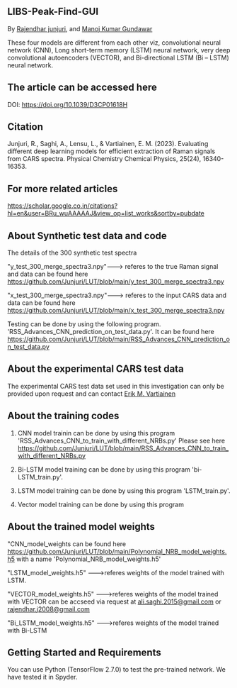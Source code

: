 ## LIBS-Peak-Find-GUI

By [Rajendhar junjuri](https://scholar.google.co.in/citations?user=BRu_wuAAAAAJ&hl=en)\,  and [Manoj Kumar Gundawar](https://scholar.google.co.in/citations?user=lCVwC0EAAAAJ&hl=en) 

These four models are different from each other viz, convolutional neural network (CNN), Long short-term memory (LSTM) neural network, very deep convolutional autoencoders (VECTOR), and Bi-directional LSTM (Bi – LSTM) neural network. 

## The article can be accessed here
DOI: https://doi.org/10.1039/D3CP01618H

## Citation
Junjuri, R., Saghi, A., Lensu, L., & Vartiainen, E. M. (2023). Evaluating different deep learning models for efficient extraction of Raman signals from CARS spectra. Physical Chemistry Chemical Physics, 25(24), 16340-16353.

## For more related articles
https://scholar.google.co.in/citations?hl=en&user=BRu_wuAAAAAJ&view_op=list_works&sortby=pubdate

## About Synthetic test data and code
The details of the 300 synthetic test spectra

"y_test_300_merge_spectra3.npy"---> referes to the true Raman signal and data can be found here https://github.com/Junjuri/LUT/blob/main/y_test_300_merge_spectra3.npy

"x_test_300_merge_spectra3.npy"---> referes to the input CARS data and data can be found here https://github.com/Junjuri/LUT/blob/main/x_test_300_merge_spectra3.npy

Testing can be done by using the following program.
'RSS_Advances_CNN_prediction_on_test_data.py'. It can be found here https://github.com/Junjuri/LUT/blob/main/RSS_Advances_CNN_prediction_on_test_data.py

## About the experimental CARS test data
The experimental CARS test data set used in this investigation can only be provided upon request and can contact [Erik M. Vartiainen](https://research.lut.fi/converis/portal/detail/Person/56843?auxfun=&lang=en_GB) 

## About the training codes

1. CNN model trainin can be done by using this program 'RSS_Advances_CNN_to_train_with_different_NRBs.py' Please see here     https://github.com/Junjuri/LUT/blob/main/RSS_Advances_CNN_to_train_with_different_NRBs.py

2. Bi-LSTM model training can be done by using this program 'bi-LSTM_train.py'. 

3. LSTM model training can be done by using this program 'LSTM_train.py'. 

4. Vector model training can be done by using this program


## About the trained model weights

"CNN_model_weights can be found here https://github.com/Junjuri/LUT/blob/main/Polynomial_NRB_model_weights.h5 with a name 'Polynomial_NRB_model_weights.h5' 

"LSTM_model_weights.h5" --->referes weights of the model trained with LSTM.

"VECTOR_model_weights.h5" --->referes weights of the model trained with VECTOR can be accseed via request at ali.saghi.2015@gmail.com or rajendhar.j2008@gmail.com

"Bi_LSTM_model_weights.h5" --->referes weights of the model trained with Bi-LSTM

## Getting Started and Requirements 
You can use Python (TensorFlow 2.7.0) to test the pre-trained network. We have tested it in Spyder.
